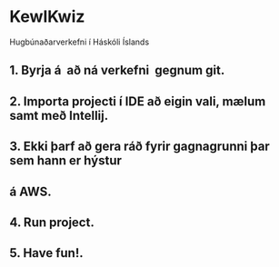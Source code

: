 # KewlKwiz
Hugbúnaðarverkefni í Háskóli Íslands

## 1. Byrja á  að ná verkefni  gegnum git.

## 2. Importa projecti í IDE að eigin vali, mælum samt með Intellij. 

## 3. Ekki þarf að gera ráð fyrir gagnagrunni þar sem hann er hýstur
##    á AWS.

## 4. Run project. 

## 5. Have fun!.



